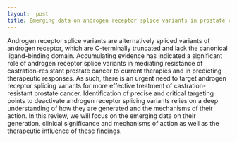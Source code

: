 ```yaml
---
layout:  post
title: Emerging data on androgen receptor splice variants in prostate cancer.
---
```

Androgen receptor splice variants are alternatively spliced variants of androgen receptor, which are C-terminally truncated and lack the canonical ligand-binding domain. Accumulating evidence has indicated a significant role of androgen receptor splice variants in mediating resistance of castration-resistant prostate cancer to current therapies and in predicting therapeutic responses. As such, there is an urgent need to target androgen receptor splicing variants for more effective treatment of castration-resistant prostate cancer. Identification of precise and critical targeting points to deactivate androgen receptor splicing variants relies on a deep understanding of how they are generated and the mechanisms of their action. In this review, we will focus on the emerging data on their generation, clinical significance and mechanisms of action as well as the therapeutic influence of these findings.


